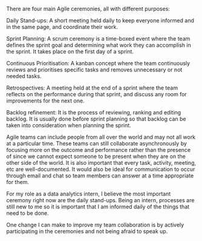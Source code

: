There are four main Agile ceremonies, all with different purposes:

Daily Stand-ups: A short meeting held daily to keep everyone informed and in the same page, and coordinate their work. 

Sprint Planning: A scrum ceremony is a time-boxed event where the team defines the sprint goal and determining what work they can accomplish in the sprint. It takes place on the first day of a sprint.

Continuous Prioritisation: A kanban concept where the team continuously reviews and prioritises specific tasks and removes unnecessary or not needed tasks. 

Retrospectives: A meeting held at the end of a sprint where the team reflects on the performance during that sprint, and discuss any room for improvements for the next one. 

Backlog refinement: It is the process of reviewing, ranking and editing backlog. It is usually done before sprint planning so that backlog can be taken into consideration when planning the sprint.

Agile teams can include people from all over the world and may not all work at a particular time. These teams can still collaborate asynchronously by focusing more on the outcome and performance rather than the presence of since we cannot expect someone to be present when they are on the other side of the world. It is also important that every task, activity, meeting, etc are well-documented. It would also be ideal for communication to occur through email and chat so team members can answer at a time appropriate for them.

For my role as a data analytics intern, I believe the most important ceremony right now are the daily stand-ups. Being an intern, processes are still new to me so it is important that I am informed daily of the things that need to be done. 

One change I can make to improve my team collaboration is by actively participating in the ceremonies and not being afraid to speak up.